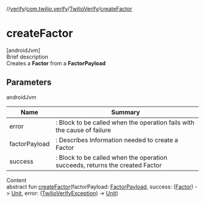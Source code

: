 //[verify](../../index.md)/[com.twilio.verify](../index.md)/[TwilioVerify](index.md)/[createFactor](create-factor.md)



# createFactor  
[androidJvm]  
Brief description  
Creates a **Factor** from a **FactorPayload**  
  


## Parameters  
  
androidJvm  
  
|  Name|  Summary| 
|---|---|
| error| : Block to be called when the operation fails with the cause of failure
| factorPayload| : Describes Information needed to create a Factor
| success| : Block to be called when the operation succeeds, returns the created Factor
  
  
Content  
abstract fun [createFactor](create-factor.md)(factorPayload: [FactorPayload](../../com.twilio.verify.models/-factor-payload/index.md), success: ([Factor](../../com.twilio.verify.models/-factor/index.md)) -> [Unit](https://kotlinlang.org/api/latest/jvm/stdlib/kotlin/-unit/index.html), error: ([TwilioVerifyException](../-twilio-verify-exception/index.md)) -> [Unit](https://kotlinlang.org/api/latest/jvm/stdlib/kotlin/-unit/index.html))  



